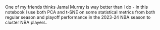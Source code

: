 One of my friends thinks Jamal Murray is way better than I do - in this notebook I use both PCA and t-SNE on some statistical metrics from both regular season and playoff performance in the 2023-24 NBA season to cluster NBA players.
